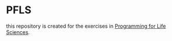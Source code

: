 # PFLS

this repository is created for the exercises in [Programming for Life Sciences](https://merenlab.org/courses/PFLS).
